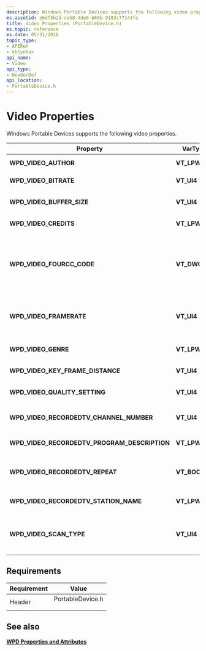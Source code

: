 ```yaml
---
description: Windows Portable Devices supports the following video properties.
ms.assetid: e6df5b2d-ceb8-4de0-b60b-9102c77143fe
title: Video Properties (PortableDevice.h)
ms.topic: reference
ms.date: 05/31/2018
topic_type: 
- APIRef
- kbSyntax
api_name: 
- Video
api_type: 
- HeaderDef
api_location: 
- PortableDevice.h
---
```


# Video Properties

Windows Portable Devices supports the following video properties.



| Property                                         | VarType        | Description                                                                                                                                                                                                                                             |
|--------------------------------------------------|----------------|---------------------------------------------------------------------------------------------------------------------------------------------------------------------------------------------------------------------------------------------------------|
| **WPD\_VIDEO\_AUTHOR**                           | **VT\_LPWSTR** | The author of the video file.                                                                                                                                                                                                                           |
| **WPD\_VIDEO\_BITRATE**                          | **VT\_UI4**    | The bit rate of the video file.                                                                                                                                                                                                                         |
| **WPD\_VIDEO\_BUFFER\_SIZE**                     | **VT\_UI4**    | A value that specifies the required video buffer size to render this file.                                                                                                                                                                              |
| **WPD\_VIDEO\_CREDITS**                          | **VT\_LPWSTR** | The credits listing the cast and crew for the video.                                                                                                                                                                                                    |
| **WPD\_VIDEO\_FOURCC\_CODE**                     | **VT\_DWORD**  | The registered FourCC code that indicates the codec that was used for the video file. For a listing of FourCC formats, see the article [Registered FOURCC Codes and WAVE Formats](https://msdn2.microsoft.com/library/ms867195.aspx) on the MSDN Web site. |
| **WPD\_VIDEO\_FRAMERATE**                        | **VT\_UI4**    | The frame rate of the video file, in frames/second x 1,000. For example, a frame rate of 29.97 is represented as 29970.                                                                                                                                 |
| **WPD\_VIDEO\_GENRE**                            | **VT\_LPWSTR** | The genre of this video file. There are no standard genre definitions.                                                                                                                                                                                  |
| **WPD\_VIDEO\_KEY\_FRAME\_DISTANCE**             | **VT\_UI4**    | The interval between key frames, in milliseconds.                                                                                                                                                                                                       |
| **WPD\_VIDEO\_QUALITY\_SETTING**                 | **VT\_UI4**    | The quality setting for the video file. This is codec-dependent.                                                                                                                                                                                        |
| **WPD\_VIDEO\_RECORDEDTV\_CHANNEL\_NUMBER**      | **VT\_UI4**    | The television channel number the video was recorded from.                                                                                                                                                                                              |
| **WPD\_VIDEO\_RECORDEDTV\_PROGRAM\_DESCRIPTION** | **VT\_LPWSTR** | A description of the recorded television program.                                                                                                                                                                                                       |
| **WPD\_VIDEO\_RECORDEDTV\_REPEAT**               | **VT\_BOOL**   | A Boolean value that specifies whether the television program was a repeat showing.                                                                                                                                                                     |
| **WPD\_VIDEO\_RECORDEDTV\_STATION\_NAME**        | **VT\_LPWSTR** | The television station that the video was recorded from.                                                                                                                                                                                                |
| **WPD\_VIDEO\_SCAN\_TYPE**                       | **VT\_UI4**    | A [**WPD\_VIDEO\_SCAN\_TYPES**](wpd-video-scan-types.md) enumerator that specifies the interlacing of the video file.                                                                                                                                  |



 

## Requirements



| Requirement | Value |
|-------------------|---------------------------------------------------------------------------------------------|
| Header<br/> | <dl> <dt>PortableDevice.h</dt> </dl> |



## See also

<dl> <dt>

[**WPD Properties and Attributes**](properties-and-attributes.md)
</dt> </dl>

 

 




